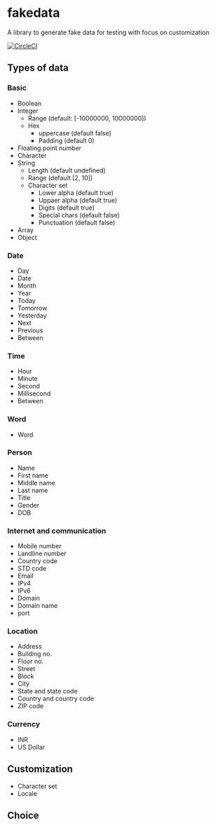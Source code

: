 # fakedata
A library to generate fake data for testing with focus on customization

[![CircleCI](https://dl.circleci.com/status-badge/img/gh/fakedata-js/fakedata/tree/main.svg?style=svg)](https://dl.circleci.com/status-badge/redirect/gh/fakedata-js/fakedata/tree/main)


## Types of data
### Basic
- Boolean
- Integer
  - Range (default: [-10000000, 10000000])
  - Hex
    - uppercase (default false)
    - Padding (default 0)
- Floating point number
- Character
- String
  - Length (default undefined)
  - Range (default [2, 10])
  - Character set
    - Lower alpha (default true)
    - Uppaer alpha (default true)
    - Digits (default true)
    - Special chars  (default false)
    - Punctuation  (default false)
- Array
- Object
### Date
- Day
- Date
- Month
- Year
- Today
- Tomorrow
- Yesterday
- Next
- Previous
- Between
### Time
- Hour
- Minute
- Second
- Millisecond
- Between
### Word
- Word
### Person
- Name
- First name
- Middle name
- Last name
- Title
- Gender
- DOB
### Internet and communication
- Mobile number
- Landline number
- Country code
- STD code
- Email
- IPv4
- IPv6
- Domain
- Domain name
- port
### Location
- Address
- Building no.
- Floor no.
- Street
- Block
- City
- State and state code
- Country and country code
- ZIP code
### Currency
- INR
- US Dollar
## Customization
- Character set
- Locale
## Choice
